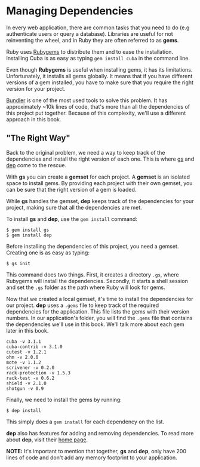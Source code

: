 Managing Dependencies
=====================

In every web application, there are common tasks that you need to do
(e.g authenticate users or query a database). Libraries are useful for
not reinventing the wheel, and in Ruby they are often referred to as
**gems**.

Ruby uses [Rubygems](https://rubygems.org/) to distribute them and to
ease the installation. Installing Cuba is as easy as typing
`gem install cuba` in the command line.

Even though **Rubygems** is useful when installing gems, it has its
limitations. Unfortunately, it installs all gems globally. It means
that if you have different versions of a gem installed, you have to
make sure that you require the right version for your project.

[Bundler](http://bundler.io/) is one of the most used tools to solve
this problem. It has approximately ~10k lines of code, that's more than
all the dependencies of this project put together. Because of this
complexity, we'll use a different approach in this book.

"The Right Way"
---------------

Back to the original problem, we need a way to keep track of the
dependencies and install the right version of each one. This is where
[gs](https://github.com/soveran/gs) and [dep](https://github.com/cyx/dep)
come to the rescue.

With **gs** you can create a **gemset** for each project. A **gemset**
is an isolated space to install gems. By providing each project with
their own gemset, you can be sure that the right version of a gem is
loaded.

While **gs** handles the gemset, **dep** keeps track of the dependencies
for your project, making sure that all the dependencies are met.

To install **gs** and **dep**, use the `gem install` command:

```
$ gem install gs
$ gem install dep
```

Before installing the dependencies of this project, you need a gemset.
Creating one is as easy as typing:

```
$ gs init
```

This command does two things. First, it creates a directory `.gs`, where
Rubygems will install the dependencies. Secondly, it starts a shell session
and set the `.gs` folder as the path where Ruby will look for gems.

Now that we created a local gemset, it's time to install the dependencies
for our project. **dep** uses a `.gems` file to keep track of the required
dependencies for the application. This file lists the gems with their
version numbers. In our application's folder, you will find the `.gems`
file that contains the dependencies we'll use in this book. We'll talk
more about each gem later in this book.

```
cuba -v 3.1.1
cuba-contrib -v 3.1.0
cutest -v 1.2.1
ohm -v 2.0.0
mote -v 1.1.2
scrivener -v 0.2.0
rack-protection -v 1.5.3
rack-test -v 0.6.2
shield -v 2.1.0
shotgun -v 0.9
```

Finally, we need to install the gems by running:

```
$ dep install
```

This simply does a `gem install` for each dependency on the list.

**dep** also has features for adding and removing dependencies.
To read more about **dep**, visit their [home page](http://twpil.github.io/dep/).

**NOTE:** It's important to mention that together, **gs** and **dep**,
only have 200 lines of code and don't add any memory footprint to your
application.
